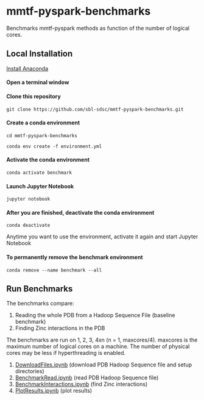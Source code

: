 # mmtf-pyspark-benchmarks

Benchmarks mmtf-pyspark methods as function of the number of logical cores.

## Local Installation

[Install Anaconda](https://www.anaconda.com/download)

#### Open a terminal window

#### Clone this repository

```git clone https://github.com/sbl-sdsc/mmtf-pyspark-benchmarks.git```

#### Create a conda environment

```cd mmtf-pyspark-benchmarks```

```conda env create -f environment.yml```

#### Activate the conda environment

```conda activate benchmark```

#### Launch Jupyter Notebook

```jupyter notebook```

#### After you are finished, deactivate the conda environment

```conda deactivate```

Anytime you want to use the environment, activate it again and start Jupyter Notebook

#### To permanently remove the benchmark environment

```conda remove --name benchmark --all```


## Run Benchmarks

The benchmarks compare:
1. Reading the whole PDB from a Hadoop Sequence File (baseline benchmark)
2. Finding Zinc interactions in the PDB 

The benchmarks are run on 1, 2, 3, 4xn (n = 1, maxcores/4). maxcores is the maximum number of logical cores on a machine. The number of physical cores may be less if hyperthreading is enabled.

1. [DownloadFiles.ipynb](notebooks/DownloadFiles.ipynb) (download PDB Hadoop Sequence file and setup directories)
2. [BenchmarkRead.ipynb](notebooks/BenchmarkRead.ipynb) (read PDB Hadoop Sequence file)
4. [BenchmarkInteractions.ipynb](notebooks/BenchmarkInteractions.ipynb) (find Zinc interactions)
5. [PlotResults.ipynb](notebooks/PlotResults.ipynb) (plot results)
